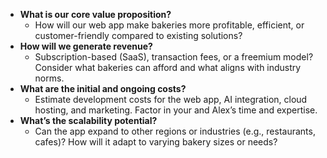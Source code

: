 - **What is our core value proposition?**
    - How will our web app make bakeries more profitable, efficient, or customer-friendly compared to existing solutions?
- **How will we generate revenue?**
    - Subscription-based (SaaS), transaction fees, or a freemium model? Consider what bakeries can afford and what aligns with industry norms.
- **What are the initial and ongoing costs?**
    - Estimate development costs for the web app, AI integration, cloud hosting, and marketing. Factor in your and Alex’s time and expertise.
- **What’s the scalability potential?**
    - Can the app expand to other regions or industries (e.g., restaurants, cafes)? How will it adapt to varying bakery sizes or needs?